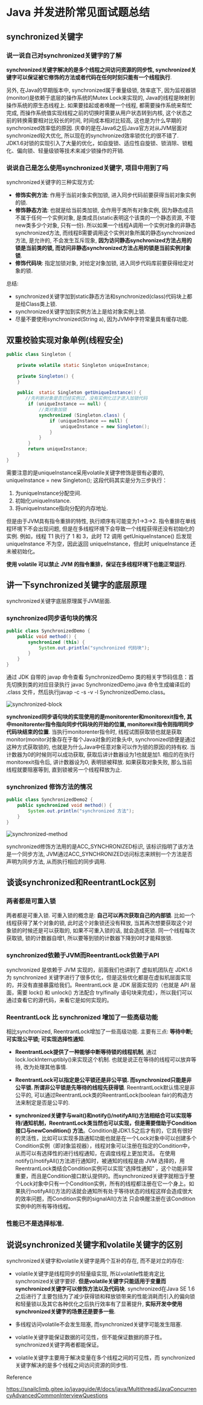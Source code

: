 # Java 并发进阶常见面试题总结

## synchronized关键字

### 说一说自己对synchronized关键字的了解

**synchronized关键字解决的是多个线程之间访问资源的同步性, synchronized关键字可以保证被它修饰的方法或者代码在任何时刻只能有一个线程执行**.

另外, 在Java的早期版本中, synchronized属于重量级锁, 效率底下, 因为监视器锁(monitor)是依赖于底层的操作系统的Mutex Lock来实现的, Java的线程是映射到操作系统的原生态线程上. 如果要挂起或者唤醒一个线程, 都需要操作系统来帮忙完成, 而操作系统值实现线程之前的切换时需要从用户状态转到内核, 这个状态之前的转换需要相对比较长的时间, 时间成本相对比较高, 这也是为什么早期的synchronized效率低的原因. 庆幸的是在Java6之后Java官方对从JVM层面对synchronized较大优化, 所以现在的synchronized效率锁优化的很不错了. JDK1.6对锁的实现引入了大量的优化，如自旋锁、适应性自旋锁、锁消除、锁粗化、偏向锁、轻量级锁等技术来减少锁操作的开销.

### 说说自己是怎么使用synchronized关键字, 项目中用到了吗

synchronized关键字的三种实现方式:

* **修饰实例方法**: 作用于当前对象实例加锁, 进入同步代码前要获得当前对象实例的锁.
* **修饰静态方法**: 也就是给当前类加锁, 会作用于类所有对象实例, 因为静态成员不属于任何一个实例对象, 是类成员(static表明这个该类的一个静态资源, 不管new类多少个对象, 只有一份). 所以如果一个线程A调用一个实例对象的非静态synchronized方法, 而线程B需要调用这个实例对象所属的静态synchronized方法, 是允许的, 不会发生互斥现象, **因为访问静态synchronized方法占用的锁是当前类的锁, 而访问非静态synchronized方法占用的锁是当前实例对象锁**.
* **修饰代码块**: 指定加锁对象, 对给定对象加锁, 进入同步代码库前要获得给定对象的锁.

总结: 
* synchronized关键字加到static静态方法和synchronized(class)代码块上都是给Class类上锁.
* synchronized关键字加到实例方法上是给对象实例上锁.
* 尽量不要使用synchronized(String a), 因为JVM中字符常量具有缓存功能.

## 双重校验实现对象单例(线程安全)

```java
public class Singleton {

    private volatile static Singleton uniqueInstance;

    private Singleton() {
    }

    public  static Singleton getUniqueInstance() {
       //先判断对象是否已经实例过，没有实例化过才进入加锁代码
        if (uniqueInstance == null) {
            //类对象加锁
            synchronized (Singleton.class) {
                if (uniqueInstance == null) {
                    uniqueInstance = new Singleton();
                }
            }
        }
        return uniqueInstance;
    }
}
```

需要注意的是uniqueInstance采用volatile关键字修饰是很有必要的, uniqueInstance = new Singleton(); 这段代码其实是分为三步执行：

1. 为uniqueInstance分配空间.
2. 初始化uniqueInstance.
3. 将uniqueInstance指向分配的内存地址.

但是由于JVM具有指令重排的特性, 执行顺序有可能变为1->3->2. 指令重排在单线程环境下不会出现问题, 但是在多线程环境下会导致一个线程获得还没有初始化的实例. 例如，线程 T1 执行了 1 和 3，此时 T2 调用 getUniqueInstance() 后发现 uniqueInstance 不为空，因此返回 uniqueInstance，但此时 uniqueInstance 还未被初始化。

**使用 volatile 可以禁止 JVM 的指令重排，保证在多线程环境下也能正常运行**.

## 讲一下synchronized关键字的底层原理

synchronized关键字底层原理属于JVM层面.

### synchronized同步语句块的情况

```java
public class SynchronizedDemo {
    public void method() {
        synchronized (this) {
            System.out.println("synchronized 代码块");
        }
    }
}
```

通过 JDK 自带的 javap 命令查看 SynchronizedDemo 类的相关字节码信息：首先切换到类的对应目录执行 javac SynchronizedDemo.java 命令生成编译后的 .class 文件，然后执行javap -c -s -v -l SynchronizedDemo.class。

![synchronized-block](https://my-blog-to-use.oss-cn-beijing.aliyuncs.com/2019-6/synchronized%E5%85%B3%E9%94%AE%E5%AD%97%E5%8E%9F%E7%90%86.png)

**synchronized同步语句块的实现使用的是monitorenter和monitorexit指令, 其中monitorenter指令指向同步代码块的开始的位置, monitorexit指令则指明同步代码块结束的位置**. 当执行monitorenter指令时, 线程试图获取锁也就是获取monitor(monitor对象存在于每个Java对象的对象头中, synchronized锁便是通过这种方式获取锁的, 也就是为什么Java中任意对象可以作为锁的原因)的持有权. 当计数器为0的时候则可以成功获取, 获取后讲计数器设为1也就是加1. 相应的在执行monitorexit指令后, 讲计数器设为0, 表明锁被释放. 如果获取对象失败, 那么当前线程就要阻塞等到, 直到锁被另一个线程释放为止.

### synchronized 修饰方法的情况

```java
public class SynchronizedDemo2 {
    public synchronized void method() {
        System.out.println("synchronized 方法");
    }
}
```

![synchronized-method](https://my-blog-to-use.oss-cn-beijing.aliyuncs.com/2019-6/synchronized%E5%85%B3%E9%94%AE%E5%AD%97%E5%8E%9F%E7%90%862.png)

synchronized修饰方法用的是ACC_SYNCHRONIZED标识, 该标识指明了该方法是一个同步方法, JVM通过ACC_SYNCHRONIZED访问标志来辨别一个方法是否声明为同步方法, 从而执行相应的同步调用.

## 谈谈synchronized和ReentrantLock区别

### 两者都是可重入锁

两者都是可重入锁. 可重入锁的概念是: **自己可以再次获取自己的内部锁**. 比如一个线程获得了某个对象的锁, 此时这个对象锁还没有释放, 当其再次想要获取这个对象锁的时候还是可以获取的, 如果不可重入锁的话, 就会造成死锁. 同一个线程每次获取锁, 锁的计数器自增1, 所以要等到锁的计数器下降到0时才能释放锁.

### synchronized依赖于JVM而ReentrantLock依赖于API

synchronized 是依赖于 JVM 实现的，前面我们也讲到了 虚拟机团队在 JDK1.6 为 synchronized 关键字进行了很多优化，但是这些优化都是在虚拟机层面实现的，并没有直接暴露给我们。ReentrantLock 是 JDK 层面实现的（也就是 API 层面，需要 lock() 和 unlock() 方法配合 try/finally 语句块来完成），所以我们可以通过查看它的源代码，来看它是如何实现的。

### ReentrantLock 比 synchronized 增加了一些高级功能

相比synchronized, ReentrantLock增加了一些高级功能. 主要有三点: **等待中断; 可实现公平锁; 可实现选择性通知**.

* **ReentrantLock提供了一种能够中断等待锁的线程机制**, 通过lock.lockInterruptibly()来实现这个机制. 也就是说正在等待的线程可以放弃等待, 改为处理其他事情.

* **ReentrantLock可以指定是公平锁还是非公平锁. 而synchronized只能是非公平锁. 所谓非公平锁是先等待的线程先获得锁**. ReentrantLock默认情况是非公平的, 可以通过ReentrantLock类的ReentrantLock(boolean fair)的构造方法来制定是否是公平的.

* **synchronized关键字与wait()和notify()/notifyAll()方法相结合可以实现等待/通知机制，ReentrantLock类当然也可以实现，但是需要借助于Condition接口与newCondition() 方法**。Condition是JDK1.5之后才有的，它具有很好的灵活性，比如可以实现多路通知功能也就是在一个Lock对象中可以创建多个Condition实例（即对象监视器），线程对象可以注册在指定的Condition中，从而可以有选择性的进行线程通知，在调度线程上更加灵活。 在使用notify()/notifyAll()方法进行通知时，被通知的线程是由 JVM 选择的，用ReentrantLock类结合Condition实例可以实现“选择性通知” ，这个功能非常重要，而且是Condition接口默认提供的。而synchronized关键字就相当于整个Lock对象中只有一个Condition实例，所有的线程都注册在它一个身上。如果执行notifyAll()方法的话就会通知所有处于等待状态的线程这样会造成很大的效率问题，而Condition实例的signalAll()方法 只会唤醒注册在该Condition实例中的所有等待线程。

### 性能已不是选择标准.

## 说说synchronized关键字和volatile关键字的区别

synchronized关键字和volatile关键字是两个互补的存在, 而不是对立的存在:

* volatile关键字是线程同步的轻量级实现, 所以volatile性能肯定比synchronized关键字要好. **但是volatile关键字只能适用于变量而synchronized关键字可以修饰方法以及代码块**. synchronized在Java SE 1.6之后进行了主要包括为了减少获得锁和释放锁带来的性能消耗而引入的偏向锁和轻量锁以及其它各种优化之后执行效率有了显著提升, **实际开发中使用synchronized关键字的场景还是要多一些**.

* 多线程访问volatile不会发生阻塞, 而synchronized关键字可能发生阻塞.

* volatile关键字能保证数据的可见性，但不能保证数据的原子性。synchronized关键字两者都能保证。

* volatile关键字主要用于解决变量在多个线程之间的可见性，而 synchronized关键字解决的是多个线程之间访问资源的同步性.

Reference

https://snailclimb.gitee.io/javaguide/#/docs/java/Multithread/JavaConcurrencyAdvancedCommonInterviewQuestions